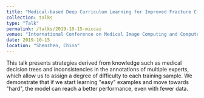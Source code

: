 ```yaml
---
title: "Medical-based Deep Curriculum Learning for Improved Fracture Classification"
collection: talks
type: "Talk"
permalink: /talks/2019-10-15-miccai
venue: "International Conference on Medical Image Computing and Computer Assisted Interventions – MICCAI"
date: 2019-10-15
location: "Shenzhen, China"
---
```


This talk presents strategies derived from knowledge such as medical decision trees and inconsistencies in the annotations of multiple experts, which allow us to assign a degree of difficulty to each training sample. We demonstrate that if we start learning "easy" examples and move towards "hard", the model can reach a better performance, even with fewer data.